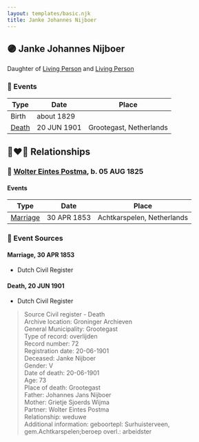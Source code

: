 ```yaml
---
layout: templates/basic.njk
title: Janke Johannes Nijboer
---
```

## 🟣 Janke Johannes Nijboer

Daughter of [Living Person](/people/5/51339263) and [Living Person](/people/8/88030934)

### 📆 Events

Type | Date | Place
------ | ------ | ------
Birth | about 1829 |
[Death](#event-event-4) | 20 JUN 1901 | Grootegast, Netherlands

## 👩‍❤️‍👨 Relationships

### 🔵 [Wolter Eintes Postma](/people/7/78693659), b. 05 AUG 1825

#### Events

Type | Date | Place
------ | ------ | ------
[Marriage](#event-family-0-event-0) | 30 APR 1853 | Achtkarspelen, Netherlands
### 📰 Event Sources

#### <a id="event-family-0-event-0"></a> Marriage, 30 APR 1853
* Dutch Civil Register

#### <a id="event-event-4"></a> Death, 20 JUN 1901
* Dutch Civil Register
>   
  > Source Civil register - Death  
  > Archive location: Groninger Archieven  
  > General Municipality: Grootegast  
  > Type of record: overlijden  
  > Record number: 72  
  > Registration date: 20-06-1901  
  > Deceased: Janke Nijboer  
  > Gender: V  
  > Date of death: 20-06-1901  
  > Age: 73  
  > Place of death: Grootegast  
  > Father: Johannes Jans Nijboer  
  > Mother: Grietje Sjoerds Wijma  
  > Partner: Wolter Eintes Postma  
  > Relationship: weduwe  
  > Additional information: geboortepl: Surhuisterveen, gem.Achtkarspelen;beroep overl.: arbeidster